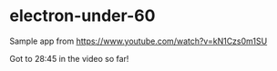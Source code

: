 # electron-under-60
Sample app from https://www.youtube.com/watch?v=kN1Czs0m1SU

Got to 28:45 in the video so far!